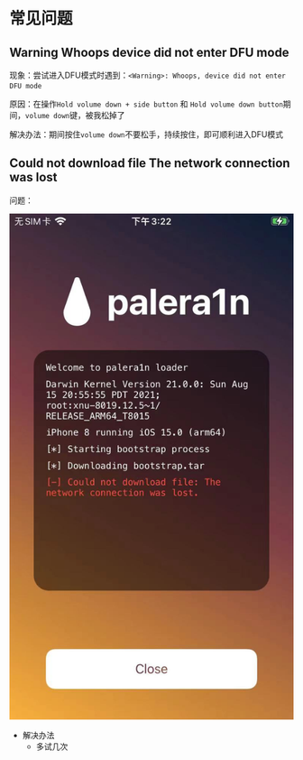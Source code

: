 # 常见问题

## Warning Whoops device did not enter DFU mode

现象：尝试进入DFU模式时遇到：`<Warning>: Whoops, device did not enter DFU mode`

原因：在操作`Hold volume down + side button` 和 `Hold volume down button`期间，`volume down`键，被我松掉了

解决办法：期间按住`volume down`不要松手，持续按住，即可顺利进入DFU模式

## Could not download file The network connection was lost

问题：

![palera1n_download_network_lost](../../assets/img/palera1n_download_network_lost.png)

* 解决办法
  * 多试几次
